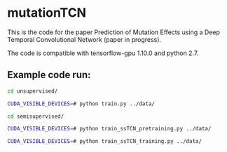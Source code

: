 # mutationTCN
This is the code for the paper Prediction of Mutation Effects using a Deep Temporal Convolutional Network (paper in progress).

The code is compatible with tensorflow-gpu 1.10.0 and python 2.7.

## Example code run:
``` bash
cd unsupervised/

CUDA_VISIBLE_DEVICES=# python train.py ../data/
```

``` bash
cd semisupervised/

CUDA_VISIBLE_DEVICES=# python train_ssTCN_pretraining.py ../data/

CUDA_VISIBLE_DEVICES=# python train_ssTCN_training.py ../data/
```
